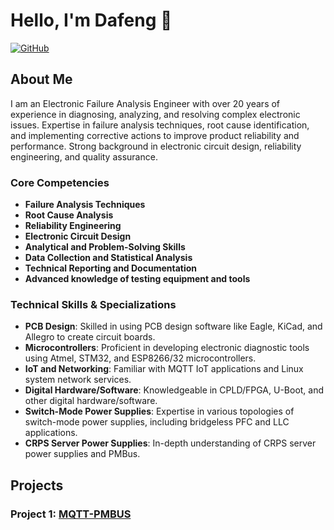 # Hello, I'm Dafeng 👋

[![GitHub](https://img.shields.io/badge/GitHub-Follow-lightgrey)](https://github.com/Dafeng1980)

## About Me

I am an Electronic Failure Analysis Engineer with over 20 years of experience in diagnosing, analyzing, and resolving complex electronic issues. Expertise in failure analysis techniques, root cause identification, and implementing corrective actions to improve product reliability and performance. Strong background in electronic circuit design, reliability engineering, and quality assurance.

### Core Competencies
- **Failure Analysis Techniques**
- **Root Cause Analysis**
- **Reliability Engineering**
- **Electronic Circuit Design**
- **Analytical and Problem-Solving Skills**
- **Data Collection and Statistical Analysis**
- **Technical Reporting and Documentation**
- **Advanced knowledge of testing equipment and tools**


### Technical Skills & Specializations

- **PCB Design**: Skilled in using PCB design software like Eagle, KiCad, and Allegro to create circuit boards.
- **Microcontrollers**: Proficient in developing electronic diagnostic tools using Atmel, STM32, and ESP8266/32 microcontrollers.
- **IoT and Networking**: Familiar with MQTT IoT applications and Linux system network services.
- **Digital Hardware/Software**: Knowledgeable in CPLD/FPGA, U-Boot, and other digital hardware/software.
- **Switch-Mode Power Supplies**: Expertise in various topologies of switch-mode power supplies, including bridgeless PFC and LLC applications.
- **CRPS Server Power Supplies**: In-depth understanding of CRPS server power supplies and PMBus.


## Projects

### Project 1: [MQTT-PMBUS](https://github.com/Dafeng1980/ESP8266_PMBUS_MAIN)

